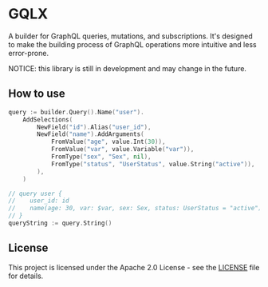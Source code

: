 # GQLX

A builder for GraphQL queries, mutations, and subscriptions. It's designed to
make the building process of GraphQL operations more intuitive and less error-prone.

NOTICE: this library is still in development and may change in the future.

## How to use

```Go
query := builder.Query().Name("user").
    AddSelections(
        NewField("id").Alias("user_id"),
        NewField("name").AddArguments(
            FromValue("age", value.Int(30)),
            FromValue("var", value.Variable("var")),
            FromType("sex", "Sex", nil),
            FromType("status", "UserStatus", value.String("active")),
        ),
    )

// query user {
//    user_id: id
//    name(age: 30, var: $var, sex: Sex, status: UserStatus = "active")
// }
queryString := query.String()
```

## License

This project is licensed under the Apache 2.0 License - see the [LICENSE](LICENSE) file for details.